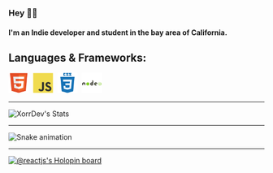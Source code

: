 ### Hey 👋🚀

#### I'm an Indie developer and student in the bay area of California. 

## Languages & Frameworks:
<div>
  <img src="https://github.com/devicons/devicon/blob/master/icons/html5/html5-original.svg" title="HTML5" alt="HTML" width="40" height="40"/>&nbsp;
  <img src="https://github.com/devicons/devicon/blob/master/icons/javascript/javascript-original.svg" title="JavaScript" alt="JavaScript" width="40" height="40"/>&nbsp;
  <img src="https://github.com/devicons/devicon/blob/master/icons/css3/css3-plain-wordmark.svg"  title="CSS3" alt="CSS" width="40" height="40"/>&nbsp;
  <img src="https://github.com/devicons/devicon/blob/master/icons/nodejs/nodejs-original-wordmark.svg" title="NodeJS" alt="NodeJS" width="40" height="40"/>&nbsp;
</div>

---

![XorrDev's Stats](https://github-readme-stats.vercel.app/api?username=xorrdev&theme=material-palenight&show_icons=true)

---

![Snake animation](https://github.com/thepiyushmalhotra/thepiyushmalhotra/blob/output/github-contribution-grid-snake.svg)

---

[![@reactjs's Holopin board](https://holopin.me/reactjs)](https://holopin.io/@reactjs)
